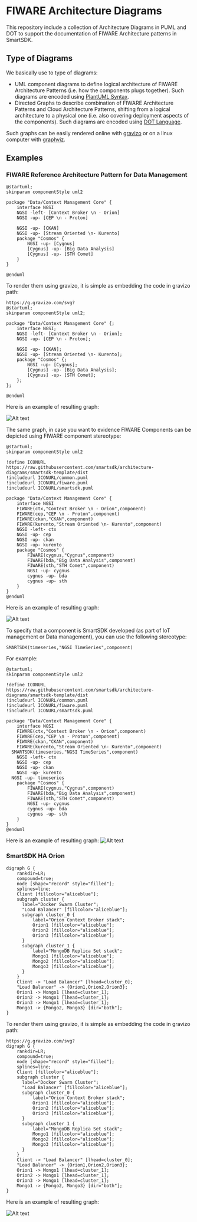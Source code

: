 # FIWARE Architecture Diagrams
This repository include a collection of Architecture Diagrams in PUML and DOT to
support the documentation of FIWARE Architecture patterns in SmartSDK.

## Type of Diagrams

We basically use to type of diagrams:
* UML component diagrams to define logical
architecture of FIWARE Architecture Patterns (i.e. how the components plugs together).
Such diagrams are encoded using [PlantUML Syntax](http://plantuml.com/component-diagram).
* Directed Graphs to describe combination of FIWARE Architecture Patterns and Cloud Architecture Patterns, shifting from a logical architecture to a physical one (i.e. also covering deployment aspects of the components). Such diagrams are encoded using [DOT Language](http://www.graphviz.org/content/dot-language).

Such graphs can be easily rendered online with [gravizo](http://g.gravizo.com) or on a linux computer with [graphviz](http://www.graphviz.org).

## Examples

### FIWARE Reference Architecture Pattern for Data Management

```
@startuml;
skinparam componentStyle uml2

package "Data/Context Management Core" {
	interface NGSI
	NGSI -left- [Context Broker \n - Orion]
	NGSI -up- [CEP \n - Proton]

	NGSI -up- [CKAN]
	NGSI -up- [Stream Oriented \n- Kurento]
	package "Cosmos" {
		NGSI -up- [Cygnus]
		[Cygnus] -up- [Big Data Analysis]
		[Cygnus] -up- [STH Comet]
	}
}

@enduml
```

To render them using gravizo, it is simple as embedding the code in gravizo path:

```
https://g.gravizo.com/svg?
@startuml;
skinparam componentStyle uml2;

package "Data/Context Management Core" {;
	interface NGSI;
	NGSI -left- [Context Broker \n - Orion];
	NGSI -up- [CEP \n - Proton];

	NGSI -up- [CKAN];
	NGSI -up- [Stream Oriented \n- Kurento];
	package "Cosmos" {;
		NGSI -up- [Cygnus];
		[Cygnus] -up- [Big Data Analysis];
		[Cygnus] -up- [STH Comet];
	};
};

@enduml
```
Here is an example of resulting graph:

![Alt text](https://g.gravizo.com/svg?@startuml;skinparam%20componentStyle%20uml2;package%20"Data/Context%20Management%20Core"%20{;%20interface%20NGSI;%20NGSI%20-left-%20[Context%20Broker%20\n%20-%20Orion];%20NGSI%20-up-%20[CEP%20\n%20-%20Proton];%20NGSI%20-up-%20[CKAN];%20NGSI%20-up-%20[Stream%20Oriented%20\n-%20Kurento];%20package%20"Cosmos"%20{;%20%20NGSI%20-up-%20[Cygnus];%20%20[Cygnus]%20-up-%20[Big%20Data%20Analysis];%20%20[Cygnus]%20-up-%20[STH%20Comet];%20};};@enduml)

The same graph, in case you want to evidence FIWARE Components can be depicted using FIWARE component stereotype:

```
@startuml;
skinparam componentStyle uml2

!define ICONURL https://raw.githubusercontent.com/smartsdk/architecture-diagrams/smartsdk-template/dist
!includeurl ICONURL/common.puml
!includeurl ICONURL/fiware.puml
!includeurl ICONURL/smartsdk.puml

package "Data/Context Management Core" {
	interface NGSI
	FIWARE(ctx,"Context Broker \n - Orion",component)
	FIWARE(cep,"CEP \n - Proton",component)
	FIWARE(ckan,"CKAN",component)
	FIWARE(kurento,"Stream Oriented \n- Kurento",component)
	NGSI -left- ctx
	NGSI -up- cep
	NGSI -up- ckan
	NGSI -up- kurento
	package "Cosmos" {
		FIWARE(cygnus,"Cygnus",component)
		FIWARE(bda,"Big Data Analysis",component)
		FIWARE(sth,"STH Comet",component)
		NGSI -up- cygnus
		cygnus -up- bda
		cygnus -up- sth
	}
}
@enduml
```

Here is an example of resulting graph:

![Alt text](https://g.gravizo.com/svg?@startuml;skinparam%20componentStyle%20uml2;!define%20ICONURL%20https://raw.githubusercontent.com/smartsdk/architecture-diagrams/smartsdk-template/dist;!includeurl%20ICONURL/common.puml;!includeurl%20ICONURL/fiware.puml;!includeurl%20ICONURL/smartsdk.puml;package%20"Data/Context%20Management%20Core"%20{;%20interface%20NGSI;%20FIWARE%28ctx,"Context%20Broker%20\n%20-%20Orion",component%29;%20FIWARE%28cep,"CEP%20\n%20-%20Proton",component%29;%20FIWARE%28ckan,"CKAN",component%29;%20FIWARE%28kurento,"Stream%20Oriented%20\n-%20Kurento",component%29;%20NGSI%20-left-%20ctx;%20NGSI%20-up-%20cep;%20NGSI%20-up-%20ckan;%20NGSI%20-up-%20kurento;%20package%20"Cosmos"%20{;%20%20FIWARE%28cygnus,"Cygnus",component%29;%20%20FIWARE%28bda,"Big%20Data%20Analysis",component%29;%20%20FIWARE%28sth,"STH%20Comet",component%29;%20%20NGSI%20-up-%20cygnus;%20%20cygnus%20-up-%20bda;%20%20cygnus%20-up-%20sth;%20};};@enduml)

To specify that a component is SmartSDK developed (as part of IoT management or Data management), you can use the following stereotype:

```
SMARTSDK(timeseries,"NGSI TimeSeries",component)
```

For example:

```
@startuml;
skinparam componentStyle uml2

!define ICONURL https://raw.githubusercontent.com/smartsdk/architecture-diagrams/smartsdk-template/dist
!includeurl ICONURL/common.puml
!includeurl ICONURL/fiware.puml
!includeurl ICONURL/smartsdk.puml

package "Data/Context Management Core" {
	interface NGSI
	FIWARE(ctx,"Context Broker \n - Orion",component)
	FIWARE(cep,"CEP \n - Proton",component)
	FIWARE(ckan,"CKAN",component)
	FIWARE(kurento,"Stream Oriented \n- Kurento",component)
  SMARTSDK(timeseries,"NGSI TimeSeries",component)
	NGSI -left- ctx
	NGSI -up- cep
	NGSI -up- ckan
	NGSI -up- kurento
  NGSI -up- timeseries
	package "Cosmos" {
		FIWARE(cygnus,"Cygnus",component)
		FIWARE(bda,"Big Data Analysis",component)
		FIWARE(sth,"STH Comet",component)
		NGSI -up- cygnus
		cygnus -up- bda
		cygnus -up- sth
	}
}
@enduml
```

Here is an example of resulting graph:
![Alt text](https://g.gravizo.com/svg?@startuml;skinparam%20componentStyle%20uml2;!define%20ICONURL%20https://raw.githubusercontent.com/smartsdk/architecture-diagrams/smartsdk-template/dist;!includeurl%20ICONURL/common.puml;!includeurl%20ICONURL/fiware.puml;!includeurl%20ICONURL/smartsdk.puml;package%20"Data/Context%20Management%20Core"%20{;%20interface%20NGSI;%20FIWARE%28ctx,"Context%20Broker%20\n%20-%20Orion",component%29;%20FIWARE%28cep,"CEP%20\n%20-%20Proton",component%29;%20FIWARE%28ckan,"CKAN",component%29;%20FIWARE%28kurento,"Stream%20Oriented%20\n-%20Kurento",component%29;%20%20SMARTSDK%28timeseries,"NGSI%20TimeSeries",component%29;%20NGSI%20-left-%20ctx;%20NGSI%20-up-%20cep;%20NGSI%20-up-%20ckan;%20NGSI%20-up-%20kurento;%20%20NGSI%20-up-%20timeseries;%20package%20"Cosmos"%20{;%20%20FIWARE%28cygnus,"Cygnus",component%29;%20%20FIWARE%28bda,"Big%20Data%20Analysis",component%29;%20%20FIWARE%28sth,"STH%20Comet",component%29;%20%20NGSI%20-up-%20cygnus;%20%20cygnus%20-up-%20bda;%20%20cygnus%20-up-%20sth;%20};};@enduml)


### SmartSDK HA Orion

```
digraph G {
    rankdir=LR;
    compound=true;
    node [shape="record" style="filled"];
    splines=line;
    Client [fillcolor="aliceblue"];
    subgraph cluster {
      label="Docker Swarm Cluster";
      "Load Balancer" [fillcolor="aliceblue"];
      subgraph cluster_0 {
          label="Orion Context Broker stack";
          Orion1 [fillcolor="aliceblue"];
          Orion2 [fillcolor="aliceblue"];
          Orion3 [fillcolor="aliceblue"];
      }
      subgraph cluster_1 {
          label="MongoDB Replica Set stack";
          Mongo1 [fillcolor="aliceblue"];
          Mongo2 [fillcolor="aliceblue"];
          Mongo3 [fillcolor="aliceblue"];
      }
    }
    Client -> "Load Balancer" [lhead=cluster_0];
    "Load Balancer" -> {Orion1,Orion2,Orion3};
    Orion1 -> Mongo1 [lhead=cluster_1];
    Orion2 -> Mongo1 [lhead=cluster_1];
    Orion3 -> Mongo1 [lhead=cluster_1];
    Mongo1 -> {Mongo2, Mongo3} [dir="both"];
}
```

To render them using gravizo, it is simple as embedding the code in gravizo path:

```
https://g.gravizo.com/svg?
digraph G {
    rankdir=LR;
    compound=true;
    node [shape="record" style="filled"];
    splines=line;
    Client [fillcolor="aliceblue"];
    subgraph cluster {
      label="Docker Swarm Cluster";
      "Load Balancer" [fillcolor="aliceblue"];
      subgraph cluster_0 {
          label="Orion Context Broker stack";
          Orion1 [fillcolor="aliceblue"];
          Orion2 [fillcolor="aliceblue"];
          Orion3 [fillcolor="aliceblue"];
      }
      subgraph cluster_1 {
          label="MongoDB Replica Set stack";
          Mongo1 [fillcolor="aliceblue"];
          Mongo2 [fillcolor="aliceblue"];
          Mongo3 [fillcolor="aliceblue"];
      }
    }
    Client -> "Load Balancer" [lhead=cluster_0];
    "Load Balancer" -> {Orion1,Orion2,Orion3};
    Orion1 -> Mongo1 [lhead=cluster_1];
    Orion2 -> Mongo1 [lhead=cluster_1];
    Orion3 -> Mongo1 [lhead=cluster_1];
    Mongo1 -> {Mongo2, Mongo3} [dir="both"];
}
```

Here is an example of resulting graph:

![Alt text](https://g.gravizo.com/svg?digraph%20G%20{%20%20%20%20rankdir=LR;%20%20%20%20compound=true;%20%20%20%20node%20[shape="record"%20style="filled"];%20%20%20%20splines=line;%20%20%20%20Client%20[fillcolor="aliceblue"];%20%20%20%20subgraph%20cluster%20{%20%20%20%20%20%20label="Docker%20Swarm%20Cluster";%20%20%20%20%20%20"Load%20Balancer"%20[fillcolor="aliceblue"];%20%20%20%20%20%20subgraph%20cluster_0%20{%20%20%20%20%20%20%20%20%20%20label="Orion%20Context%20Broker%20stack";%20%20%20%20%20%20%20%20%20%20Orion1%20[fillcolor="aliceblue"];%20%20%20%20%20%20%20%20%20%20Orion2%20[fillcolor="aliceblue"];%20%20%20%20%20%20%20%20%20%20Orion3%20[fillcolor="aliceblue"];%20%20%20%20%20%20}%20%20%20%20%20%20subgraph%20cluster_1%20{%20%20%20%20%20%20%20%20%20%20label="MongoDB%20Replica%20Set%20stack";%20%20%20%20%20%20%20%20%20%20Mongo1%20[fillcolor="aliceblue"];%20%20%20%20%20%20%20%20%20%20Mongo2%20[fillcolor="aliceblue"];%20%20%20%20%20%20%20%20%20%20Mongo3%20[fillcolor="aliceblue"];%20%20%20%20%20%20}%20%20%20%20}%20%20%20%20Client%20->%20"Load%20Balancer"%20[lhead=cluster_0];%20%20%20%20"Load%20Balancer"%20->%20{Orion1,Orion2,Orion3};%20%20%20%20Orion1%20->%20Mongo1%20[lhead=cluster_1];%20%20%20%20Orion2%20->%20Mongo1%20[lhead=cluster_1];%20%20%20%20Orion3%20->%20Mongo1%20[lhead=cluster_1];%20%20%20%20Mongo1%20->%20{Mongo2,%20Mongo3}%20[dir="both"];})
